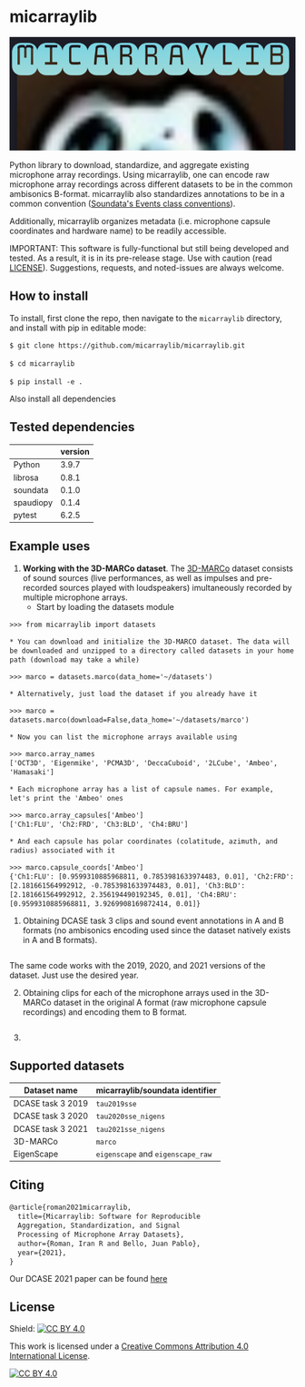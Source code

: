 # micarraylib

<img src="docs/img/micarraylib.png" height="200px">

Python library to download, standardize, and aggregate existing microphone array recordings. Using micarraylib, one can encode raw microphone array recordings across different datasets to be in the common ambisonics B-format. micarraylib also standardizes annotations to be in a common convention ([Soundata's Events class conventions](https://soundata.readthedocs.io)). 

Additionally, micarraylib organizes metadata (i.e. microphone capsule coordinates and hardware name) to be readily accessible. 

IMPORTANT: This software is fully-functional but still being developed and tested. As a result, it is in its pre-release stage. Use with caution (read [LICENSE](https://github.com/micarraylib/micarraylib/blob/main/LICENSE)). Suggestions, requests, and noted-issues are always welcome. 

## How to install

To install, first clone the repo, then navigate to the `micarraylib` directory, and install with pip in editable mode:

```
$ git clone https://github.com/micarraylib/micarraylib.git

$ cd micarraylib

$ pip install -e .
```

Also install all dependencies

## Tested dependencies

|           | version |
| --------- | ------- |
| Python    | 3.9.7   |
| librosa   | 0.8.1   |
| soundata  | 0.1.0   |
| spaudiopy | 0.1.4   |
| pytest    | 6.2.5   |

## Example uses

1. **Working with the 3D-MARCo dataset**. The [3D-MARCo](https://pure.hud.ac.uk/en/datasets/3d-microphone-array-comparison-3d-marco) dataset consists of sound sources (live performances, as well as impulses and pre-recorded sources played with loudspeakers) imultaneously recorded by multiple microphone arrays.
	* Start by loading the datasets module
```
>>> from micarraylib import datasets
```

	* You can download and initialize the 3D-MARCO dataset. The data will be downloaded and unzipped to a directory called datasets in your home path (download may take a while)
```
>>> marco = datasets.marco(data_home='~/datasets')
```

	* Alternatively, just load the dataset if you already have it
```
>>> marco = datasets.marco(download=False,data_home='~/datasets/marco')
```

	* Now you can list the microphone arrays available using
```
>>> marco.array_names
['OCT3D', 'Eigenmike', 'PCMA3D', 'DeccaCuboid', '2LCube', 'Ambeo', 'Hamasaki']
```

	* Each microphone array has a list of capsule names. For example, let's print the 'Ambeo' ones
```
>>> marco.array_capsules['Ambeo']
['Ch1:FLU', 'Ch2:FRD', 'Ch3:BLD', 'Ch4:BRU'] 
```

	* And each capsule has polar coordinates (colatitude, azimuth, and radius) associated with it
```
>>> marco.capsule_coords['Ambeo']
{'Ch1:FLU': [0.9599310885968811, 0.7853981633974483, 0.01], 'Ch2:FRD': [2.181661564992912, -0.7853981633974483, 0.01], 'Ch3:BLD': [2.181661564992912, 2.356194490192345, 0.01], 'Ch4:BRU': [0.9599310885968811, 3.9269908169872414, 0.01]}
```

1. Obtaining DCASE task 3 clips and sound event annotations in A and B formats (no ambisonics encoding used since the dataset natively exists in A and B formats).

```
```
The same code works with the 2019, 2020, and 2021 versions of the dataset. Just use the desired year.

2. Obtaining clips for each of the microphone arrays used in the 3D-MARCo dataset in the original A format (raw microphone capsule recordings) and encoding them to B format.
```
```

3.

## Supported datasets

| Dataset name      | micarraylib/soundata identifier  |
| ----------------- | -------------------------------- |
| DCASE task 3 2019 | `tau2019sse`                     |
| DCASE task 3 2020 | `tau2020sse_nigens`              |
| DCASE task 3 2021 | `tau2021sse_nigens`              |
| 3D-MARCo          | `marco`                          |
| EigenScape        | `eigenscape` and `eigenscape_raw`|

## Citing
```
@article{roman2021micarraylib,
  title={Micarraylib: Software for Reproducible 
  Aggregation, Standardization, and Signal 
  Processing of Microphone Array Datasets},
  author={Roman, Iran R and Bello, Juan Pablo},
  year={2021},
}
```
Our DCASE 2021 paper can be found [here](http://dcase.community/documents/workshop2021/proceedings/DCASE2021Workshop_Roman_59.pdf)

## License
Shield: [![CC BY 4.0][cc-by-shield]][cc-by]

This work is licensed under a
[Creative Commons Attribution 4.0 International License][cc-by].

[![CC BY 4.0][cc-by-image]][cc-by]

[cc-by]: http://creativecommons.org/licenses/by/4.0/
[cc-by-image]: https://i.creativecommons.org/l/by/4.0/88x31.png
[cc-by-shield]: https://img.shields.io/badge/License-CC%20BY%204.0-lightgrey.svg

